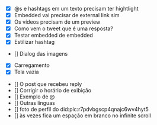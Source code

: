 - [x] @s e hashtags em um texto precisam ter hightlight
- [x] Embedded vai precisar de external link sim
- [x] Os vídeos precisam de um preview
- [x] Como vem o tweet que é uma resposta?
- [x] Testar embedded de embedded
- [x] Estilizar hashtag
- [] Dialog das imagens
- [x] Carregamento
- [x] Tela vazia
- [] O post que recebeu reply
- [] Corrigir o horário de exibição
- [] Exemplo de @
- [] Outras línguas
- [] foto de perfil do did:plc:r7pdvbgscp4qnajc6wv4hyt5
- [] às vezes fica um espação em branco no infinite scroll
